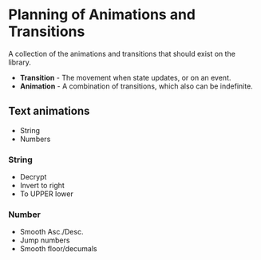 # Planning of Animations and Transitions
A collection of the animations and transitions that should exist on the library.

* **Transition** - The movement when state updates, or on an event.
* **Animation** - A combination of transitions, which also can be indefinite.

## Text animations
- String
- Numbers
### String
- Decrypt
- Invert to right
- To UPPER lower
### Number
- Smooth Asc./Desc.
- Jump numbers
- Smooth floor/decumals
